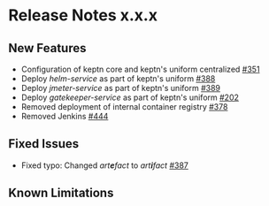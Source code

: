 # Release Notes x.x.x

## New Features
- Configuration of keptn core and keptn's uniform centralized [#351](https://github.com/keptn/keptn/issues/351)
- Deploy _helm-service_ as part of keptn's uniform [#388](https://github.com/keptn/keptn/issues/388)
- Deploy _jmeter-service_ as part of keptn's uniform [#389](https://github.com/keptn/keptn/issues/389)
- Deploy _gatekeeper-service_ as part of keptn's uniform [#202](https://github.com/keptn/keptn/issues/202)
- Removed deployment of internal container registry [#378](https://github.com/keptn/keptn/issues/378)
- Removed Jenkins [#444](https://github.com/keptn/keptn/issues/444)

## Fixed Issues
- Fixed typo: Changed _art**e**fact_ to _art**i**fact_ [#387](https://github.com/keptn/keptn/issues/387)

## Known Limitations

